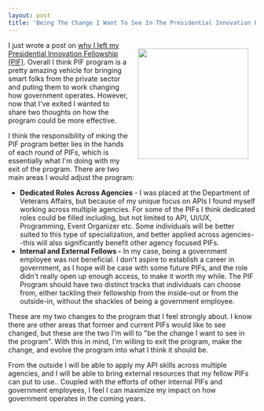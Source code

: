 ```yaml
---
layout: post
title: 'Being The Change I Want To See In The Presidential Innovation Fellowship (PIF) Program'
---
```

<p><img style="padding: 15px;" src="https://s3.amazonaws.com/kinlane-productions/federal-government/presidential-innovation-fellows/presidential-innovation-fellows-logo.jpg" alt="" width="225" align="right" /></p>
<p>I just wrote a post on <a href="http://kinlane.com/2013/11/15/why-i-exited-my-presidential-innovation-fellowship/">why I left my Presidential Innovation Fellowship (PIF)</a>. Overall I think PIF program is a pretty amazing vehicle for bringing smart folks from the private sector and puting them to work changing how government operates. However, now that I've exited I wanted to share two thoughts on how the program could be more effective.</p>
<p>I think the responsibility of mking the PIF program better lies in the hands of each round of PIFs, which is essentially what I'm doing with my exit of the program. There are two main areas I would adjust the program:</p>
<ul class="mainlist">
<li><strong>Dedicated Roles Across Agencies</strong> - I was placed at the Department of Veterans Affairs, but because of my unique focus on APIs I found myself working across multiple agencies. For some of the PIFs I think dedicated roles could be filled including, but not limited to API, UI/UX, Programming, Event Organizer etc. Some individuals will be better suited to this type of specialization, and better applied across agencies--this will also significantly benefit other agency focused PIFs.</li>
<li><strong>Internal and External Fellows -</strong> In my case, being a government employee was not beneficial. I don't aspire to establish a career in government, as I hope will be case with some future PIFs, and the role didn't really open up enough access, to make it worth my while. The PIF Program should have two distinct tracks that individuals can choose from, either tackling their fellowship from the inside-out or from the outside-in, without the shackles of being a government employee.</li>
</ul>
<p>These are my two changes to the program that I feel strongly about. I know there are other areas that former and current PIFs would like to see changed, but these are the two I'm will to "be the change I want to see in the program". With this in mind, I'm willing to exit the program, make the change, and evolve the program into what I think it should be.</p>
<p>From the outside I will be able to apply my API skills across multiple agencies, and I will be able to bring external resources that my fellow PIFs can put to use..  Coupled with the efforts of other internal PIFs and government employees, I feel I can maximize my impact on how government operates in the coming years.</p>
